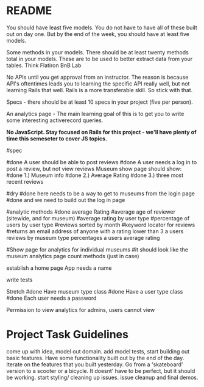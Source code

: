 # README

You should have least five models. You do not have to have all of these built out on day one. But by the end of the week, you should have at least five models.

Some methods in your models. There should be at least twenty methods total in your models. These are to be used to better extract data from your tables. Think Flatiron BnB Lab

No APIs until you get approval from an instructor. The reason is because API's oftentimes leads you to learning the specific API really well, but not learning Rails that well. Rails is a more transferable skill. So stick with that.

Specs - there should be at least 10 specs in your project (five per person).

An analytics page - The main learning goal of this is to get you to write some interesting activerecord queries.

**No JavaScript. Stay focused on Rails for this project - we'll have plenty of time this semeseter to cover JS topics.**


#spec

#done A user should be able to post reviews
#done A user needs a log in to post a review, but not view reviews
Museum show page should show:
#done 1.) Museum info
#done 2.) Average Rating
#done 3.) three most recent reviews

#dry
#done here needs to be a way to get to museums from the login page
#done and we need to build out the log in page

#analytic methods
#done average Rating
#average age of reviewer (sitewide, and for museum)
#average rating by user type
#percentage of users by user type
#reviews sorted by month
#keyword locator for reviews
#returns an email address of anyone with a rating lower than 3
a users reviews by museum type percentages
a users average rating

#Show page for analytics for individual museums
#it should look like the museum analytics page
count methods (just in case)

establish a home page
App needs a name

write tests


Stretch
#done Have museum type class
#done Have a user type class
#done Each user needs a password

Permission to view analytics for admins, users cannot view


# Project Task Guidelines
come up with idea, model out domain.
add model tests, start building out basic features. Have some functionality built out by the end of the day.
Iterate on the features that you built yesterday. Go from a 'skateboard' version to a scooter or a bicycle. It doesnt' have to be perfect, but it should be working.
start styling/ cleaning up issues.
issue cleanup and final demos.
